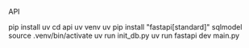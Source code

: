 API

pip install uv
cd api
uv venv
uv pip install "fastapi[standard]" sqlmodel
source .venv/bin/activate
uv run init_db.py
uv run fastapi dev main.py
